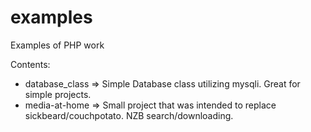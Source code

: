 examples
========

Examples of PHP work

Contents:

* database_class => Simple Database class utilizing mysqli. Great for simple projects.
* media-at-home => Small project that was intended to replace sickbeard/couchpotato. NZB search/downloading.
